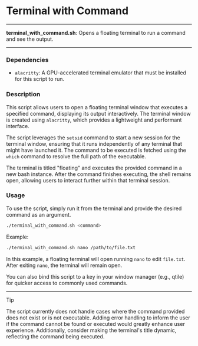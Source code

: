 # Terminal with Command

---

**terminal_with_command.sh**: Opens a floating terminal to run a command and see the output.

---

### Dependencies

- `alacritty`: A GPU-accelerated terminal emulator that must be installed for this script to run.
  
### Description

This script allows users to open a floating terminal window that executes a specified command, displaying its output interactively. The terminal window is created using `alacritty`, which provides a lightweight and performant interface.

The script leverages the `setsid` command to start a new session for the terminal window, ensuring that it runs independently of any terminal that might have launched it. The command to be executed is fetched using the `which` command to resolve the full path of the executable.

The terminal is titled "floating" and executes the provided command in a new bash instance. After the command finishes executing, the shell remains open, allowing users to interact further within that terminal session.

### Usage

To use the script, simply run it from the terminal and provide the desired command as an argument. 

```bash
./terminal_with_command.sh <command>
```

Example:

```bash
./terminal_with_command.sh nano /path/to/file.txt
```

In this example, a floating terminal will open running `nano` to edit `file.txt`. After exiting `nano`, the terminal will remain open.

You can also bind this script to a key in your window manager (e.g., qtile) for quicker access to commonly used commands.

---

> [!TIP]  
> The script currently does not handle cases where the command provided does not exist or is not executable. Adding error handling to inform the user if the command cannot be found or executed would greatly enhance user experience. Additionally, consider making the terminal's title dynamic, reflecting the command being executed.
